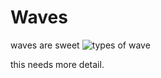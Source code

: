 # Waves 

waves are sweet
![types of wave](http://physics20project.weebly.com/uploads/1/6/4/8/16484122/1220791.gif?654)

this needs more detail.
